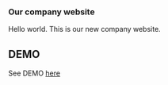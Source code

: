 ### Our company website

Hello world.
This is our new company website.

## DEMO

See DEMO [here](https://lauratejada.github.io/software-company/)

